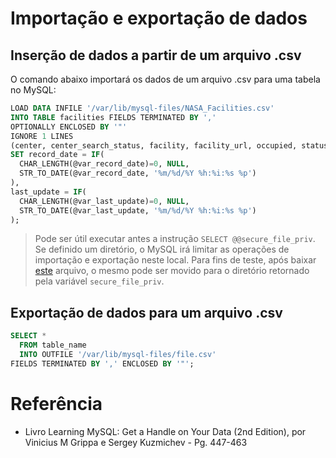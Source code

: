 # Importação e exportação de dados

## Inserção de dados a partir de um arquivo .csv
O comando abaixo importará os dados de um arquivo .csv para uma tabela no MySQL:

```sql
LOAD DATA INFILE '/var/lib/mysql-files/NASA_Facilities.csv'
INTO TABLE facilities FIELDS TERMINATED BY ','
OPTIONALLY ENCLOSED BY '"'
IGNORE 1 LINES
(center, center_search_status, facility, facility_url, occupied, status, url_link, @var_record_date, @var_last_update, country, contact, phone, location, city, state, zipcode)
SET record_date = IF(
  CHAR_LENGTH(@var_record_date)=0, NULL,
  STR_TO_DATE(@var_record_date, '%m/%d/%Y %h:%i:%s %p')
),
last_update = IF(
  CHAR_LENGTH(@var_last_update)=0, NULL,
  STR_TO_DATE(@var_last_update, '%m/%d/%Y %h:%i:%s %p')
);
```

> Pode ser útil executar antes a instrução `SELECT @@secure_file_priv`. Se definido um diretório, o MySQL irá limitar as operações de importação e exportação neste local. Para fins de teste, após baixar [este](https://github.com/learning-mysql-2nd/learning-mysql-2nd/blob/main/ch07/NASA_Facilities.csv) arquivo, o mesmo pode ser movido para o diretório retornado pela variável `secure_file_priv`.

## Exportação de dados para um arquivo .csv
```sql
SELECT *
  FROM table_name
  INTO OUTFILE '/var/lib/mysql-files/file.csv'
FIELDS TERMINATED BY ',' ENCLOSED BY '"';
```

# Referência
- Livro Learning MySQL: Get a Handle on Your Data (2nd Edition), por Vinicius M Grippa e Sergey Kuzmichev - Pg. 447-463